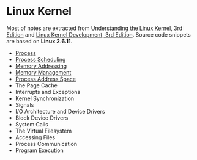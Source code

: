 Linux Kernel
============

Most of notes are extracted from [Understanding the Linux Kernel, 3rd Edition](http://www.amazon.com/Understanding-Linux-Kernel-Third-Edition/dp/0596005652) and [Linux Kernel Development, 3rd Edition](http://www.amazon.com/Linux-Kernel-Development-Robert-Love/dp/0672329468/). Source code snippets are based on **Linux 2.6.11**.

- [Process](process.md)
- [Process Scheduling](process-scheduling.md)
- [Memory Addressing](memory-addressing.md)
- [Memory Management](memory-management.md)
- [Process Address Space](process-address-space.md)
- The Page Cache
- Interrupts and Exceptions
- Kernel Synchronization
- Signals
- I/O Architecture and Device Drivers
- Block Device Drivers
- System Calls
- The Virtual Filesystem
- Accessing Files
- Process Communication
- Program Execution
